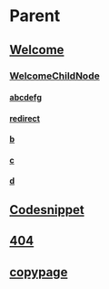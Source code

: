 # Parent
## [Welcome](Welcome.md)
### [WelcomeChildNode](WelcomeChildNode.md)
#### [abcdefg](abcdefg.md)
#### [redirect](redirect.md)
#### [b](b.md)
#### [c](c.md)
#### [d](d.md)
## [Codesnippet](Codesnippet.md)
## [404](404.md)
## [copypage](copypage.md)

